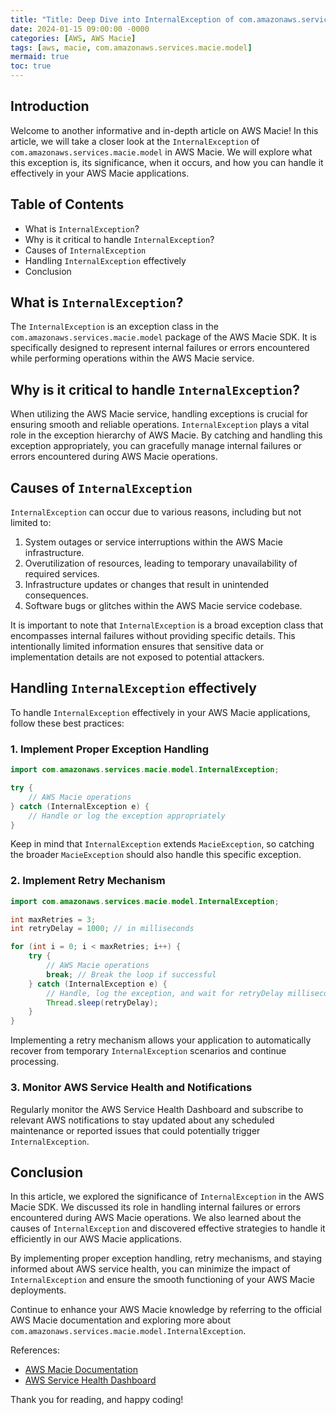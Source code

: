 ```yaml
---
title: "Title: Deep Dive into InternalException of com.amazonaws.services.macie.model in AWS Macie"
date: 2024-01-15 09:00:00 -0000
categories: [AWS, AWS Macie]
tags: [aws, macie, com.amazonaws.services.macie.model]
mermaid: true
toc: true
---
```



## Introduction
Welcome to another informative and in-depth article on AWS Macie! In this article, we will take a closer look at the `InternalException` of `com.amazonaws.services.macie.model` in AWS Macie. We will explore what this exception is, its significance, when it occurs, and how you can handle it effectively in your AWS Macie applications.

## Table of Contents
- What is `InternalException`?
- Why is it critical to handle `InternalException`?
- Causes of `InternalException`
- Handling `InternalException` effectively
- Conclusion

## What is `InternalException`?
The `InternalException` is an exception class in the `com.amazonaws.services.macie.model` package of the AWS Macie SDK. It is specifically designed to represent internal failures or errors encountered while performing operations within the AWS Macie service.

## Why is it critical to handle `InternalException`?
When utilizing the AWS Macie service, handling exceptions is crucial for ensuring smooth and reliable operations. `InternalException` plays a vital role in the exception hierarchy of AWS Macie. By catching and handling this exception appropriately, you can gracefully manage internal failures or errors encountered during AWS Macie operations.

## Causes of `InternalException`
`InternalException` can occur due to various reasons, including but not limited to:

1. System outages or service interruptions within the AWS Macie infrastructure.
2. Overutilization of resources, leading to temporary unavailability of required services.
3. Infrastructure updates or changes that result in unintended consequences.
4. Software bugs or glitches within the AWS Macie service codebase.

It is important to note that `InternalException` is a broad exception class that encompasses internal failures without providing specific details. This intentionally limited information ensures that sensitive data or implementation details are not exposed to potential attackers.

## Handling `InternalException` effectively
To handle `InternalException` effectively in your AWS Macie applications, follow these best practices:

### 1. Implement Proper Exception Handling
```java
import com.amazonaws.services.macie.model.InternalException;

try {
    // AWS Macie operations
} catch (InternalException e) {
    // Handle or log the exception appropriately
}
```
Keep in mind that `InternalException` extends `MacieException`, so catching the broader `MacieException` should also handle this specific exception.

### 2. Implement Retry Mechanism
```java
import com.amazonaws.services.macie.model.InternalException;

int maxRetries = 3;
int retryDelay = 1000; // in milliseconds

for (int i = 0; i < maxRetries; i++) {
    try {
        // AWS Macie operations
        break; // Break the loop if successful
    } catch (InternalException e) {
        // Handle, log the exception, and wait for retryDelay milliseconds
        Thread.sleep(retryDelay);
    }
}
```
Implementing a retry mechanism allows your application to automatically recover from temporary `InternalException` scenarios and continue processing.

### 3. Monitor AWS Service Health and Notifications
Regularly monitor the AWS Service Health Dashboard and subscribe to relevant AWS notifications to stay updated about any scheduled maintenance or reported issues that could potentially trigger `InternalException`.

## Conclusion
In this article, we explored the significance of `InternalException` in the AWS Macie SDK. We discussed its role in handling internal failures or errors encountered during AWS Macie operations. We also learned about the causes of `InternalException` and discovered effective strategies to handle it efficiently in our AWS Macie applications.

By implementing proper exception handling, retry mechanisms, and staying informed about AWS service health, you can minimize the impact of `InternalException` and ensure the smooth functioning of your AWS Macie deployments.

Continue to enhance your AWS Macie knowledge by referring to the official AWS Macie documentation and exploring more about `com.amazonaws.services.macie.model.InternalException`.

References:
- [AWS Macie Documentation](https://docs.aws.amazon.com/macie/)
- [AWS Service Health Dashboard](https://status.aws.amazon.com/)

Thank you for reading, and happy coding!